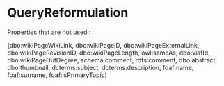 # QueryReformulation


Properties that are not used :

(dbo:wikiPageWikiLink, dbo:wikiPageID, dbo:wikiPageExternalLink, dbo:wikiPageRevisionID,  dbo:wikiPageLength, owl:sameAs, dbo:viafId, dbo:wikiPageOutDegree, schema:comment, rdfs:comment, dbo:abstract, dbo:thumbnail, dcterms:subject, 
dcterms:description, foaf:name, foaf:surname, foaf:isPrimaryTopic)
